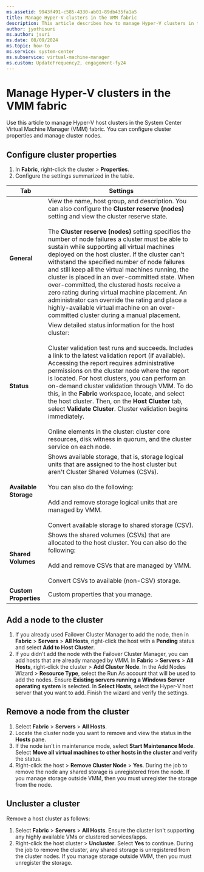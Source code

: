 ```yaml
---
ms.assetid: 9943f491-c585-4330-ab01-89db435fa1a5
title: Manage Hyper-V clusters in the VMM fabric
description: This article describes how to manage Hyper-V clusters in the VMM fabric
author: jyothisuri
ms.author: jsuri
ms.date: 08/09/2024
ms.topic: how-to
ms.service: system-center
ms.subservice: virtual-machine-manager
ms.custom: UpdateFrequency2, engagement-fy24
---
```


# Manage Hyper-V clusters in the VMM fabric



Use this article to manage Hyper-V host clusters in the System Center Virtual Machine Manager (VMM) fabric. You can configure cluster properties and manage cluster nodes.


## Configure cluster properties

1. In **Fabric**, right-click the cluster > **Properties**.
2. Configure the settings summarized in the table.

**Tab** | **Settings**
--- |---
**General** | View the name, host group, and description. You can also configure the **Cluster reserve \(nodes\)** setting and view the cluster reserve state.<br /><br/> The **Cluster reserve \(nodes\)** setting specifies the number of node failures a cluster must be able to sustain while supporting all virtual machines deployed on the host cluster. If the cluster can't withstand the specified number of node failures and still keep all the virtual machines running, the cluster is placed in an over\-committed state. When over\-committed, the clustered hosts receive a zero rating during virtual machine placement. An administrator can override the rating and place a highly\-available virtual machine on an over\-committed cluster during a manual placement.
**Status** | View detailed status information for the host cluster:<br/><br/> Cluster validation test runs and succeeds. Includes a link to the latest validation report \(if available\). Accessing the report requires administrative permissions on the cluster node where the report is located. For host clusters, you can perform an on\-demand cluster validation through VMM. To do this, in the **Fabric** workspace, locate, and select the host cluster. Then, on the **Host Cluster** tab, select **Validate Cluster**. Cluster validation begins immediately.<br/><br/>  Online elements in the cluster: cluster core resources, disk witness in quorum, and the cluster service on each node.
**Available Storage** | Shows available storage, that is, storage logical units that are assigned to the host cluster but aren't Cluster Shared Volumes \(CSVs\).<br/><br/> You can also do the following:<br/><br/> Add and remove storage logical units that are managed by VMM.<br/><br/> Convert available storage to shared storage \(CSV\).
**Shared Volumes** | Shows the shared volumes \(CSVs\) that are allocated to the host cluster. You can also do the following:<br/><br/> Add and remove CSVs that are managed by VMM. <br/><br/> Convert CSVs to available \(non\-CSV\) storage.|
**Custom Properties** | Custom properties that you manage.

## Add a node to the cluster

1. If you already used Failover Cluster Manager to add the node, then in **Fabric** > **Servers** > **All Hosts**, right-click the host with a **Pending** status and select **Add to Host Cluster**.
2. If you didn't add the node with the Failover Cluster Manager, you can add hosts that are already managed by VMM. In **Fabric** > **Servers** > **All Hosts**, right-click the cluster > **Add Cluster Node**. In the Add Nodes Wizard > **Resource Type**, select the Run As account that will be used to add the nodes. Ensure **Existing servers running a Windows Server operating system** is selected. In **Select Hosts**, select the Hyper-V host server that you want to add. Finish the wizard and verify the settings.

## Remove a node from the cluster

1. Select **Fabric** > **Servers** > **All Hosts**.
2. Locate the cluster node you want to remove and view the status in the **Hosts** pane.
3. If the node isn't in maintenance mode, select **Start Maintenance Mode**. Select **Move all virtual machines to other hosts in the cluster** and verify the status.
4. Right-click the host > **Remove Cluster Node** > **Yes**. During the job to remove the node any shared storage is unregistered from the node. If you manage storage outside VMM, then you must unregister the storage from the node.

## Uncluster a cluster

Remove a host cluster as follows:

1. Select **Fabric** > **Servers** > **All Hosts**. Ensure the cluster isn't supporting any highly available VMs or clustered services/apps.
3. Right-click the host cluster > **Uncluster**. Select **Yes** to continue. During the job to remove the cluster, any shared storage is unregistered from the cluster nodes. If you manage storage outside VMM, then you must unregister the storage.

